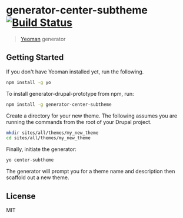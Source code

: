 # generator-center-subtheme [![Build Status](https://secure.travis-ci.org/pixelwhip/generator-center-subtheme.png?branch=master)](https://travis-ci.org/pixelwhip/generator-drupal-prototype)

> [Yeoman](http://yeoman.io) generator


## Getting Started

If you don't have Yeoman installed yet, run the following.

```bash
npm install -g yo
```

To install generator-drupal-prototype from npm, run:

```bash
npm install -g generator-center-subtheme
```

Create a directory for your new theme. The following assumes you are running the commands from the root of your Drupal project.

```bash
mkdir sites/all/themes/my_new_theme
cd sites/all/themes/my_new_theme
```

Finally, initiate the generator:

```bash
yo center-subtheme
```

The generator will prompt you for a theme name and description then scaffold out a new theme.

## License

MIT

